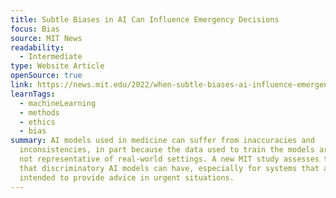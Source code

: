 ```yaml
---
title: Subtle Biases in AI Can Influence Emergency Decisions
focus: Bias
source: MIT News
readability:
  - Intermediate
type: Website Article
openSource: true
link: https://news.mit.edu/2022/when-subtle-biases-ai-influence-emergency-decisions-1216
learnTags:
  - machineLearning
  - methods
  - ethics
  - bias
summary: AI models used in medicine can suffer from inaccuracies and
  inconsistencies, in part because the data used to train the models are often
  not representative of real-world settings. A new MIT study assesses the impact
  that discriminatory AI models can have, especially for systems that are
  intended to provide advice in urgent situations.
---
```

